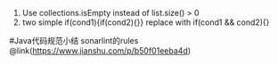 1. Use collections.isEmpty instead of list.size() > 0
2. two simple if(cond1){if(cond2){}} replace with if(cond1 && cond2){}

#Java代码规范小结 
sonarlint的rules
@link(https://www.jianshu.com/p/b50f01eeba4d)

